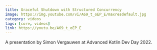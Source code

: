 ```yaml
---
title: Graceful Shutdown with Structured Concurrency
image: https://img.youtube.com/vi/A69_t_oEP_E/maxresdefault.jpg
category: videos
tags: [core, videos]
link: https://youtu.be/A69_t_oEP_E
---
```

A presentation by Simon Vergauwen at Advanced Kotlin Dev Day 2022.
